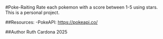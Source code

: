 #Poke-Raiting
Rate each pokemon with a score between 1-5 using stars.
This is a personal project. 

##Resources:
-PokeAPI: https://pokeapi.co/

##Author
Ruth Cardona 2025